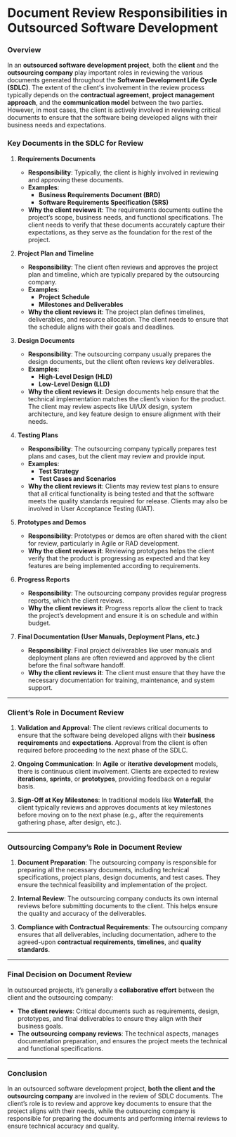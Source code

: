 # Document Review Responsibilities in Outsourced Software Development

### Overview

In an **outsourced software development project**, both the **client** and the **outsourcing company** play important roles in reviewing the various documents generated throughout the **Software Development Life Cycle (SDLC)**. The extent of the client's involvement in the review process typically depends on the **contractual agreement**, **project management approach**, and the **communication model** between the two parties. However, in most cases, the client is actively involved in reviewing critical documents to ensure that the software being developed aligns with their business needs and expectations.

### Key Documents in the SDLC for Review

1. **Requirements Documents**
   - **Responsibility**: Typically, the client is highly involved in reviewing and approving these documents.
   - **Examples**:
     - **Business Requirements Document (BRD)**
     - **Software Requirements Specification (SRS)**
   - **Why the client reviews it**: The requirements documents outline the project’s scope, business needs, and functional specifications. The client needs to verify that these documents accurately capture their expectations, as they serve as the foundation for the rest of the project.

2. **Project Plan and Timeline**
   - **Responsibility**: The client often reviews and approves the project plan and timeline, which are typically prepared by the outsourcing company.
   - **Examples**:
     - **Project Schedule**
     - **Milestones and Deliverables**
   - **Why the client reviews it**: The project plan defines timelines, deliverables, and resource allocation. The client needs to ensure that the schedule aligns with their goals and deadlines.

3. **Design Documents**
   - **Responsibility**: The outsourcing company usually prepares the design documents, but the client often reviews key deliverables.
   - **Examples**:
     - **High-Level Design (HLD)**
     - **Low-Level Design (LLD)**
   - **Why the client reviews it**: Design documents help ensure that the technical implementation matches the client’s vision for the product. The client may review aspects like UI/UX design, system architecture, and key feature design to ensure alignment with their needs.

4. **Testing Plans**
   - **Responsibility**: The outsourcing company typically prepares test plans and cases, but the client may review and provide input.
   - **Examples**:
     - **Test Strategy**
     - **Test Cases and Scenarios**
   - **Why the client reviews it**: Clients may review test plans to ensure that all critical functionality is being tested and that the software meets the quality standards required for release. Clients may also be involved in User Acceptance Testing (UAT).

5. **Prototypes and Demos**
   - **Responsibility**: Prototypes or demos are often shared with the client for review, particularly in Agile or RAD development.
   - **Why the client reviews it**: Reviewing prototypes helps the client verify that the product is progressing as expected and that key features are being implemented according to requirements.

6. **Progress Reports**
   - **Responsibility**: The outsourcing company provides regular progress reports, which the client reviews.
   - **Why the client reviews it**: Progress reports allow the client to track the project’s development and ensure it is on schedule and within budget.

7. **Final Documentation (User Manuals, Deployment Plans, etc.)**
   - **Responsibility**: Final project deliverables like user manuals and deployment plans are often reviewed and approved by the client before the final software handoff.
   - **Why the client reviews it**: The client must ensure that they have the necessary documentation for training, maintenance, and system support.

---

### Client’s Role in Document Review

1. **Validation and Approval**: The client reviews critical documents to ensure that the software being developed aligns with their **business requirements** and **expectations**. Approval from the client is often required before proceeding to the next phase of the SDLC.
   
2. **Ongoing Communication**: In **Agile** or **iterative development** models, there is continuous client involvement. Clients are expected to review **iterations**, **sprints**, or **prototypes**, providing feedback on a regular basis.

3. **Sign-Off at Key Milestones**: In traditional models like **Waterfall**, the client typically reviews and approves documents at key milestones before moving on to the next phase (e.g., after the requirements gathering phase, after design, etc.).

---

### Outsourcing Company’s Role in Document Review

1. **Document Preparation**: The outsourcing company is responsible for preparing all the necessary documents, including technical specifications, project plans, design documents, and test cases. They ensure the technical feasibility and implementation of the project.
   
2. **Internal Review**: The outsourcing company conducts its own internal reviews before submitting documents to the client. This helps ensure the quality and accuracy of the deliverables.

3. **Compliance with Contractual Requirements**: The outsourcing company ensures that all deliverables, including documentation, adhere to the agreed-upon **contractual requirements**, **timelines**, and **quality standards**.

---

### Final Decision on Document Review

In outsourced projects, it’s generally a **collaborative effort** between the client and the outsourcing company:

- **The client reviews**: Critical documents such as requirements, design, prototypes, and final deliverables to ensure they align with their business goals.
- **The outsourcing company reviews**: The technical aspects, manages documentation preparation, and ensures the project meets the technical and functional specifications.

---

### Conclusion

In an outsourced software development project, **both the client and the outsourcing company** are involved in the review of SDLC documents. The client’s role is to review and approve key documents to ensure that the project aligns with their needs, while the outsourcing company is responsible for preparing the documents and performing internal reviews to ensure technical accuracy and quality.
